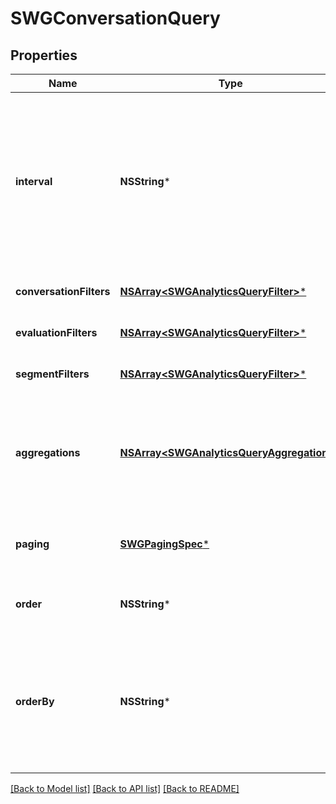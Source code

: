 # SWGConversationQuery

## Properties
Name | Type | Description | Notes
------------ | ------------- | ------------- | -------------
**interval** | **NSString*** | Specifies the date and time range of data being queried. Conversations MUST have started within this time range to potentially be included within the result set. Intervals are represented as an ISO-8601 string. For example: YYYY-MM-DDThh:mm:ss/YYYY-MM-DDThh:mm:ss | [optional] 
**conversationFilters** | [**NSArray&lt;SWGAnalyticsQueryFilter&gt;***](SWGAnalyticsQueryFilter.md) | Filters that target conversation-level data | [optional] 
**evaluationFilters** | [**NSArray&lt;SWGAnalyticsQueryFilter&gt;***](SWGAnalyticsQueryFilter.md) | Filters that target quality management evaluation-level data | [optional] 
**segmentFilters** | [**NSArray&lt;SWGAnalyticsQueryFilter&gt;***](SWGAnalyticsQueryFilter.md) | Filters that target individual segments within a conversation | [optional] 
**aggregations** | [**NSArray&lt;SWGAnalyticsQueryAggregation&gt;***](SWGAnalyticsQueryAggregation.md) | Include faceted search and aggregate roll-ups describing your search results. This does not function as a filter, but rather, summary data about the data matching your filters | [optional] 
**paging** | [**SWGPagingSpec***](SWGPagingSpec.md) | Page size and number to control iterating through large result sets. Default page size is 25 | [optional] 
**order** | **NSString*** | Sort the result set in ascending/descending order. Default is ascending | [optional] 
**orderBy** | **NSString*** | Specify which data element within the result set to use for sorting. The options  to use as a basis for sorting the results: conversationStart, segmentStart, and segmentEnd. If not specified, the default is conversationStart | [optional] 

[[Back to Model list]](../README.md#documentation-for-models) [[Back to API list]](../README.md#documentation-for-api-endpoints) [[Back to README]](../README.md)



